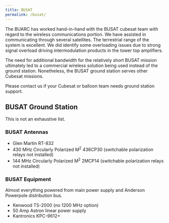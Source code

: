 ```yaml
---
title: BUSAT
permalink: /busat/
---
```


The BUARC has worked hand-in-hand with the BUSAT cubesat team with regard to the wireless communications portion. 
We have assisted in communicating through several satellites. 
The terrestrial range of the system is excellent. 
We did identify some overloading issues due to strong signal overload driving intermodulation products in the tower top amplifiers.

The need for additional bandwidth for the relatively short BUSAT mission ultimately led to a commercial wireless solution being used instead of the ground station. 
Nonetheless, the BUSAT ground station serves other Cubesat missions.

Please contact us if your Cubesat or balloon team needs ground station support.

## BUSAT Ground Station
This is not an exhaustive list.

### BUSAT Antennas

* Glen Martin RT-832
* 430 MHz Circularly Polarized M<sup>2</sup> 436CP30  (switchable polarization relays not installed)
* 144 MHz Circularly Polarized M<sup>2</sup> 2MCP14 (switchable polarization relays not installed)

### BUSAT Equipment
Almost everything powered from main power supply and Anderson Powerpole distribution bus.

* Kenwood TS-2000 (no 1200 MHz option)
* 50 Amp Astron linear power supply
* Kantronics KPC-9612+
